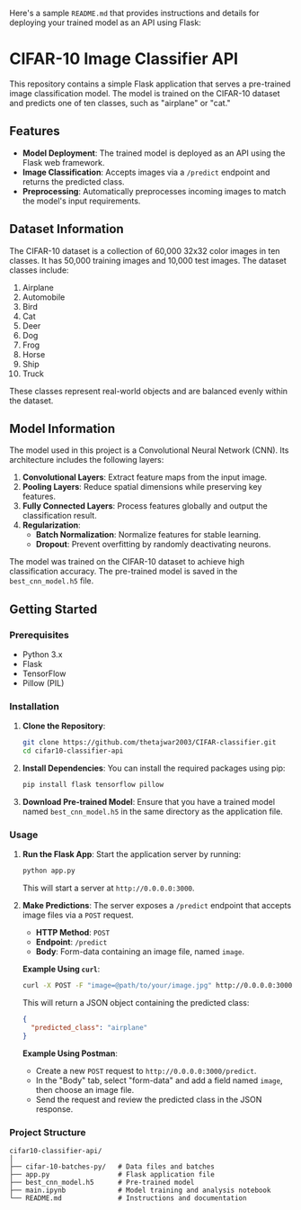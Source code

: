 Here's a sample `README.md` that provides instructions and details for deploying your trained model as an API using Flask:

# CIFAR-10 Image Classifier API

This repository contains a simple Flask application that serves a pre-trained image classification model. The model is trained on the CIFAR-10 dataset and predicts one of ten classes, such as "airplane" or "cat."

## Features

- **Model Deployment**: The trained model is deployed as an API using the Flask web framework.
- **Image Classification**: Accepts images via a `/predict` endpoint and returns the predicted class.
- **Preprocessing**: Automatically preprocesses incoming images to match the model's input requirements.

## Dataset Information

The CIFAR-10 dataset is a collection of 60,000 32x32 color images in ten classes. It has 50,000 training images and 10,000 test images. The dataset classes include:

1. Airplane
2. Automobile
3. Bird
4. Cat
5. Deer
6. Dog
7. Frog
8. Horse
9. Ship
10. Truck

These classes represent real-world objects and are balanced evenly within the dataset.

## Model Information

The model used in this project is a Convolutional Neural Network (CNN). Its architecture includes the following layers:

1. **Convolutional Layers**: Extract feature maps from the input image.
2. **Pooling Layers**: Reduce spatial dimensions while preserving key features.
3. **Fully Connected Layers**: Process features globally and output the classification result.
4. **Regularization**:
   - **Batch Normalization**: Normalize features for stable learning.
   - **Dropout**: Prevent overfitting by randomly deactivating neurons.

The model was trained on the CIFAR-10 dataset to achieve high classification accuracy. The pre-trained model is saved in the `best_cnn_model.h5` file.

## Getting Started

### Prerequisites

- Python 3.x
- Flask
- TensorFlow
- Pillow (PIL)

### Installation

1. **Clone the Repository**:

   ```bash
   git clone https://github.com/thetajwar2003/CIFAR-classifier.git
   cd cifar10-classifier-api
   ```

2. **Install Dependencies**:
   You can install the required packages using pip:

   ```bash
   pip install flask tensorflow pillow
   ```

3. **Download Pre-trained Model**:
   Ensure that you have a trained model named `best_cnn_model.h5` in the same directory as the application file.

### Usage

1. **Run the Flask App**:
   Start the application server by running:

   ```bash
   python app.py
   ```

   This will start a server at `http://0.0.0.0:3000`.

2. **Make Predictions**:
   The server exposes a `/predict` endpoint that accepts image files via a `POST` request.

   - **HTTP Method**: `POST`
   - **Endpoint**: `/predict`
   - **Body**: Form-data containing an image file, named `image`.

   **Example Using `curl`**:

   ```bash
   curl -X POST -F "image=@path/to/your/image.jpg" http://0.0.0.0:3000/predict
   ```

   This will return a JSON object containing the predicted class:

   ```json
   {
     "predicted_class": "airplane"
   }
   ```

   **Example Using Postman**:

   - Create a new `POST` request to `http://0.0.0.0:3000/predict`.
   - In the "Body" tab, select "form-data" and add a field named `image`, then choose an image file.
   - Send the request and review the predicted class in the JSON response.

### Project Structure

```
cifar10-classifier-api/
│
├── cifar-10-batches-py/   # Data files and batches
├── app.py                 # Flask application file
├── best_cnn_model.h5      # Pre-trained model
├── main.ipynb             # Model training and analysis notebook
└── README.md              # Instructions and documentation
```
